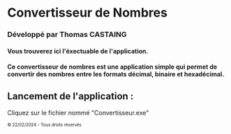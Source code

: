 # Convertisseur de Nombres

### Développé par Thomas CASTAING


#### Vous trouverez ici l'éxectuable de l'application.

#### Ce convertisseur de nombres est une application simple qui permet de convertir des nombres entre les formats décimal, binaire et hexadécimal.

Lancement de l'application :
------------------
Cliquez sur le fichier nommé "Convertisseur.exe"

<small> <small> © 22/02/2024 - Tous droits réservés